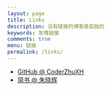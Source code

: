 ```yaml
---
layout: page
title: Links
description: 没有链接的博客是孤独的
keywords: 友情链接
comments: true
menu: 链接
permalink: /links/
---
```


* [GitHub @ CoderZhuXH](https://github.com/CoderZhuXH)
* [简书 @ 朱晓辉](http://www.jianshu.com/users/acf1a1f12e0f/latest_articles)
